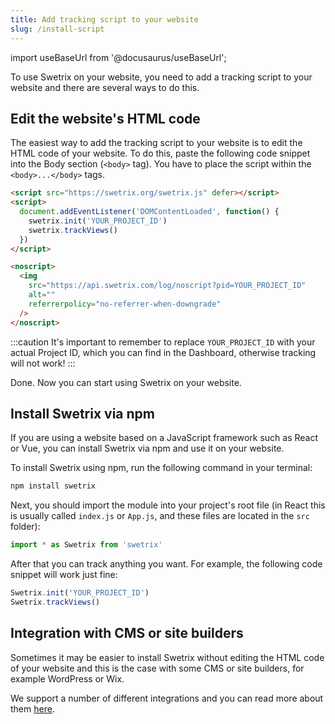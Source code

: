 ```yaml
---
title: Add tracking script to your website
slug: /install-script
---
```


import useBaseUrl from '@docusaurus/useBaseUrl';

To use Swetrix on your website, you need to add a tracking script to your website and there are several ways to do this.

## Edit the website's HTML code
The easiest way to add the tracking script to your website is to edit the HTML code of your website.
To do this, paste the following code snippet into the Body section (`<body>` tag). You have to place the script within the `<body>...</body>` tags.

```html
<script src="https://swetrix.org/swetrix.js" defer></script>
<script>
  document.addEventListener('DOMContentLoaded', function() {
    swetrix.init('YOUR_PROJECT_ID')
    swetrix.trackViews()
  })
</script>

<noscript>
  <img
    src="https://api.swetrix.com/log/noscript?pid=YOUR_PROJECT_ID"
    alt=""
    referrerpolicy="no-referrer-when-downgrade"
  />
</noscript>
```

:::caution
It's important to remember to replace `YOUR_PROJECT_ID` with your actual Project ID, which you can find in the Dashboard, otherwise tracking will not work!
:::

Done. Now you can start using Swetrix on your website.

## Install Swetrix via npm
If you are using a website based on a JavaScript framework such as React or Vue, you can install Swetrix via npm and use it on your website.

To install Swetrix using npm, run the following command in your terminal:

```bash
npm install swetrix
```

Next, you should import the module into your project's root file (in React this is usually called `index.js` or `App.js`, and these files are located in the `src` folder):

```js
import * as Swetrix from 'swetrix'
```

After that you can track anything you want. For example, the following code snippet will work just fine:

```js
Swetrix.init('YOUR_PROJECT_ID')
Swetrix.trackViews()
```

## Integration with CMS or site builders
Sometimes it may be easier to install Swetrix without editing the HTML code of your website and this is the case with some CMS or site builders, for example WordPress or Wix.

We support a number of different integrations and you can read more about them [here](integrations).
